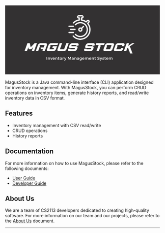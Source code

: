 
![Magnus Stock Logo](logo.jpg)

MagusStock is a Java command-line interface (CLI) application designed for inventory management. With MagusStock, you can perform CRUD operations on inventory items, generate history reports, and read/write inventory data in CSV format.

## Features

- Inventory management with CSV read/write
- CRUD operations
- History reports

## Documentation

For more information on how to use MagusStock, please refer to the following documents:

* [User Guide](UserGuide.md)
* [Developer Guide](DeveloperGuide.md)

## About Us

We are a team of CS2113 developers dedicated to creating high-quality software. For more information on our team and our projects, please refer to the [About Us](https://ay2223s2-cs2113-w12-3.github.io/tp/AboutUs.html) document.

---
